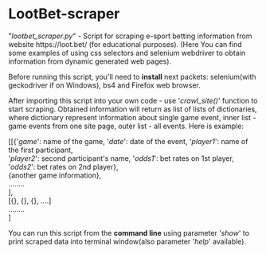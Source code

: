 # LootBet-scraper
<p>"<i>lootbet_scraper.py</i>" - Script for scraping e-sport betting information from website https://loot.bet/ (for educational purposes).
    (Here You can find some examples of using css selectors and selenium webdriver to obtain information
    from dynamic generated web pages).</p>
   <p> Before running this script, you'll need to <b>install</b> next packets: selenium(with geckodriver if on Windows), 
    bs4 and Firefox web browser.</p>
    <p>After importing this script into your own code - use '<i>crawl_site()</i>' function to start scraping. Obtained 
    information will return as list of lists of dictionaries, where dictionary represent information 
    about single game event, inner list - game events from one site page, outer list - all events.
    Here is example:</p>
    [[{'<i>game</i>': name of the game, '<i>date</i>': date of the event, '<i>player1</i>': name of the first participant,</br>
     '<i>player2</i>': second participant's name, '<i>odds1</i>': bet rates on 1st player, '<i>odds2</i>': bet rates on 2nd player},</br>
     {another game information},</br> 
     ........</br>
     ],</br>
     [{}, {}, {}, ....]</br>
     ........</br>
    ]</br>  
    <p>You can run this script from the <b>command line</b> using parameter '<i>show</i>' to print scraped data into terminal 
    window(also parameter '<i>help</i>' available).</p> 
